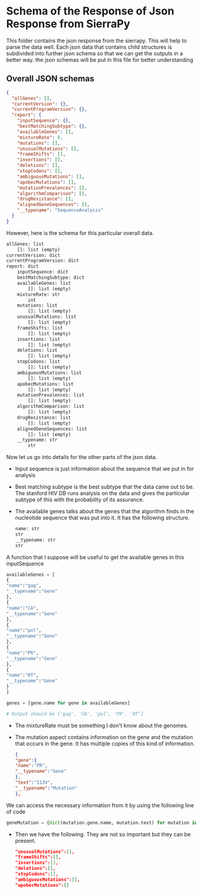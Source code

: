 Schema of the Response of Json Response from SierraPy
=====================================================

This folder contains the json response from the sierrapy. This will help to parse the data well. Each json data that contains child structures is subdivided into further json schema so that we can get the outputs in a better way. the json schemas will be put in this file for better understanding

Overall JSON schemas
--------------------

```json
{
  "allGenes": [],
  "currentVersion": {},
  "currentProgramVersion": {},
  "report": {
    "inputSequence": {},
    "bestMatchingSubtype": {},
    "availableGenes": [],
    "mixtureRate": 0,
    "mutations": [],
    "unusualMutations": [],
    "frameShifts": [],
    "insertions": [],
    "deletions": [],
    "stopCodons": [],
    "ambiguousMutations": [],
    "apobecMutations": [],
    "mutationPrevalences": [],
    "algorithmComparison": [],
    "drugResistance": [],
    "alignedGeneSequences": [],
    "__typename": "SequenceAnalysis"
  }
}
```

However, here is the schema for this particular overall data.

```txt
allGenes: list
    []: list (empty)
currentVersion: dict
currentProgramVersion: dict
report: dict
    inputSequence: dict
    bestMatchingSubtype: dict
    availableGenes: list
        []: list (empty)
    mixtureRate: str
        int
    mutations: list
        []: list (empty)
    unusualMutations: list
        []: list (empty)
    frameShifts: list
        []: list (empty)
    insertions: list
        []: list (empty)
    deletions: list
        []: list (empty)
    stopCodons: list
        []: list (empty)
    ambiguousMutations: list
        []: list (empty)
    apobecMutations: list
        []: list (empty)
    mutationPrevalences: list
        []: list (empty)
    algorithmComparison: list
        []: list (empty)
    drugResistance: list
        []: list (empty)
    alignedGeneSequences: list
        []: list (empty)
    __typename: str
        str
```

Now let us go into details for the other parts of the json data.

-	Input sequence is just information about the sequence that we put in for analysis
-	Best matching subtype is the best subtype that the data came out to be. The stanford HIV DB runs analysis on the data and gives the particular subtype of this with the probability of its assurance.
-	The available genes talks about the genes that the algorithm finds in the nucleotide sequence that was put into it. It has the following structure.

	```txt
	name: str
	str
	__typename: str
	str
	```

A function that I suppose will be useful to get the available genes in this inputSequence

```python
availableGenes = [
{
"name":"gag",
"__typename":"Gene"
},
{
"name":"CA",
"__typename":"Gene"
},
{
"name":"pol",
"__typename":"Gene"
},
{
"name":"PR",
"__typename":"Gene"
},
{
"name":"RT",
"__typename":"Gene"
}
]

genes = [gene.name for gene in availableGenes]

# Output should be ['gag', 'CA', 'pol', 'PR', 'RT']
```

-	The mixtureRate must be something I don't know about the genomes.
-	The mutation aspect contains information on the gene and the mutation that occurs in the gene. It has multiple copies of this kind of information.

	```json
	{
	"gene":{
	"name":"PR",
	"__typename":"Gene"
	},
	"text":"I13V",
	"__typename":"Mutation"
	},
	```

We can access the necessary information from it by using the following line of code

```python
geneMutation = {dict(mutation.gene.name, mutation.text) for mutation in mutations }
```

-	Then we have the following. They are not so important but they can be present.

	```json
	"unusualMutations":[],
	"frameShifts":[],
	"insertions":[],
	"deletions":[],
	"stopCodons":[],
	"ambiguousMutations":[],
	"apobecMutations":[]
	```
